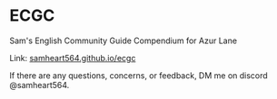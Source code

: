 # ECGC
Sam's English Community Guide Compendium for Azur Lane

Link: [samheart564.github.io/ecgc](https://samheart564.github.io/ECGC/)

If there are any questions, concerns, or feedback, DM me on discord @samheart564. 
